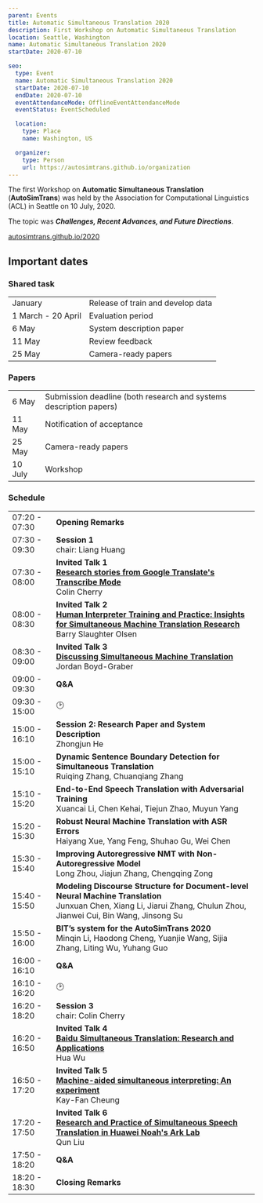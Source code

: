 ```yaml
---
parent: Events
title: Automatic Simultaneous Translation 2020
description: First Workshop on Automatic Simultaneous Translation
location: Seattle, Washington
name: Automatic Simultaneous Translation 2020
startDate: 2020-07-10

seo:
  type: Event
  name: Automatic Simultaneous Translation 2020
  startDate: 2020-07-10
  endDate: 2020-07-10
  eventAttendanceMode: OfflineEventAttendanceMode
  eventStatus: EventScheduled

  location:
    type: Place
    name: Washington, US

  organizer:
    type: Person
    url: https://autosimtrans.github.io/organization
---
```


The first Workshop on **Automatic Simultaneous Translation** (**AutoSimTrans**) was held by the Association for Computational Linguistics (ACL) in Seattle on 10 July, 2020.  

The topic was ***Challenges, Recent Advances, and Future Directions***.

[autosimtrans.github.io/2020](https://autosimtrans.github.io/2020/#)

## Important dates

### Shared task

|     |     |
| --- | --- |
| January | Release of train and develop data |
| 1 March - 20 April | Evaluation period |
| 6 May | System description paper |
| 11 May | Review feedback |
| 25 May | Camera-ready papers |

### Papers

|     |     |
| --- | --- |
| 6 May | Submission deadline (both research and systems description papers) |
| 11 May | Notification of acceptance |
| 25 May | Camera-ready papers |
| 10 July | Workshop |


### Schedule

|     |     |
| --- | --- |
| 07:20 - 07:30 | **Opening Remarks** |
| 07:30 - 09:30 | **Session 1** <br>chair: Liang Huang |
| 07:30 - 08:00 | **Invited Talk 1** <br> [**Research stories from Google Translate's Transcribe Mode**](https://slideslive.com/38929915/research-stories-from-google-translates-transcribe-mode)<br>Colin Cherry |
| 08:00 - 08:30 |	**Invited Talk 2** <br>[**Human Interpreter Training and Practice: Insights for Simultaneous Machine Translation Research**](https://slideslive.com/38929912/human-interpreter-training-and-practice-insights-for-simultaneous-machine-translation-research) <br>Barry Slaughter Olsen |
| 08:30 - 09:00 | **Invited Talk 3** <br> [**Discussing Simultaneous Machine Translation**](https://slideslive.com/38929914/discussing-simultaneous-machine-translation)<br> Jordan Boyd-Graber |
| 09:00 - 09:30 | **Q&A** |
| 09:30 - 15:00 | 🕑 |
| 15:00 - 16:10 |	**Session 2: Research Paper and System Description** <br>Zhongjun He |
| 15:00 - 15:10 | **Dynamic Sentence Boundary Detection for Simultaneous Translation** <br>Ruiqing Zhang, Chuanqiang Zhang |
| 15:10 - 15:20 | **End-to-End Speech Translation with Adversarial Training** <br>Xuancai Li, Chen Kehai, Tiejun Zhao, Muyun Yang |
| 15:20 - 15:30 | **Robust Neural Machine Translation with ASR Errors** <br>Haiyang Xue, Yang Feng, Shuhao Gu, Wei Chen |
| 15:30 - 15:40 | **Improving Autoregressive NMT with Non-Autoregressive Model** <br>Long Zhou, Jiajun Zhang, Chengqing Zong |
| 15:40 - 15:50 | **Modeling Discourse Structure for Document-level Neural Machine Translation** <br>Junxuan Chen, Xiang Li, Jiarui Zhang, Chulun Zhou, Jianwei Cui, Bin Wang, Jinsong Su |
| 15:50 - 16:00 | **BIT’s system for the AutoSimTrans 2020** <br>Minqin Li, Haodong Cheng, Yuanjie Wang, Sijia Zhang, Liting Wu, Yuhang Guo |
| 16:00 - 16:10 | **Q&A** |
| 16:10 - 16:20 | 🕑 |
| 16:20 - 18:20 | **Session 3** <br>chair: Colin Cherry |
| 16:20 - 16:50 | **Invited Talk 4** <br> [**Baidu Simultaneous Translation: Research and Applications**](https://slideslive.com/38929911/baidu-simultaneous-translation-research-and-applications) <br>Hua Wu |
| 16:50 - 17:20 | **Invited Talk 5** <br> [**Machine-aided simultaneous interpreting: An experiment**](https://slideslive.com/38929916/machineaided-simultaneous-interpreting-an-experiment) <br>Kay-Fan Cheung |
| 17:20 - 17:50 | **Invited Talk 6** <br> [**Research and Practice of Simultaneous Speech Translation in Huawei Noah's Ark Lab**](https://slideslive.com/38929913/research-and-practice-of-simultaneous-speech-translation-in-huawei-noahs-ark-lab) <br>Qun Liu |
| 17:50 - 18:20 | **Q&A** |
| 18:20 - 18:30 | **Closing Remarks** |
